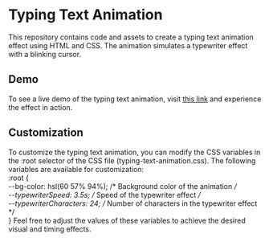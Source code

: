 # Typing Text Animation

This repository contains code and assets to create a typing text animation effect using HTML and CSS. The animation simulates a typewriter effect with a blinking cursor.

## Demo

To see a live demo of the typing text animation, visit [this link](https://codepen.io/jaswoo73/pen/eYQyGJK) and experience the effect in action.

## Customization

To customize the typing text animation, you can modify the CSS variables in the :root selector of the CSS file (typing-text-animation.css). The following variables are available for customization:
<br>
:root {
<br>    --bg-color: hsl(60 57% 94%);        /* Background color of the animation */
<br>    --typewriterSpeed: 3.5s;            /* Speed of the typewriter effect */
<br>    --typewriterCharacters: 24;         /* Number of characters in the typewriter effect */  <br>
}
Feel free to adjust the values of these variables to achieve the desired visual and timing effects.

